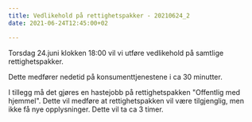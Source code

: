 ```yaml
---
title: Vedlikehold på rettighetspakker - 20210624_2
date: 2021-06-24T12:45:00+02

---
```


Torsdag 24.juni klokken 18:00 vil vi utføre vedlikehold på samtlige rettighetspakker. 

Dette medfører nedetid på konsumenttjenestene i ca 30 minutter. 

I tillegg må det gjøres en hastejobb på rettighetspakken "Offentlig med hjemmel". Dette vil medføre at rettighetspakken vil være tilgjenglig, men ikke få nye opplysninger. Dette vil ta ca 3 timer.   
